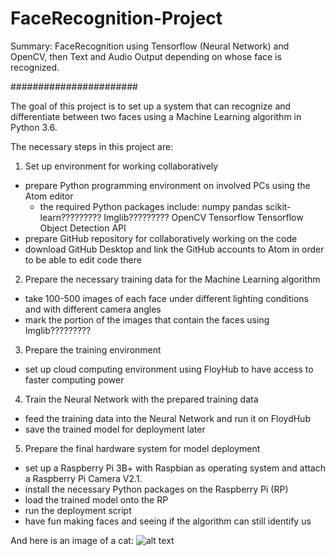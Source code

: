 # FaceRecognition-Project
Summary: FaceRecognition using Tensorflow (Neural Network) and OpenCV, then Text and Audio Output depending on whose face is recognized.

#######################

The goal of this project is to set up a system that can recognize and differentiate between two faces using a Machine Learning algorithm in Python 3.6.

The necessary steps in this project are:

1. Set up environment for working collaboratively
- prepare Python programming environment on involved PCs using the Atom editor
  - the required Python packages include: 
      numpy
      pandas
      scikit-learn?????????
      Imglib?????????
      OpenCV 
      Tensorflow 
      Tensorflow Object Detection API 
- prepare GitHub repository for collaboratively working on the code
- download GitHub Desktop and link the GitHub accounts to Atom in order to be able to edit code there



2. Prepare the necessary training data for the Machine Learning algorithm
- take 100-500 images of each face under different lighting conditions and with different camera angles
- mark the portion of the images that contain the faces using Imglib?????????



3. Prepare the training environment
- set up cloud computing environment using FloyHub to have access to faster computing power



4. Train the Neural Network with the prepared training data
- feed the training data into the Neural Network and run it on FloydHub
- save the trained model for deployment later



5. Prepare the final hardware system for model deployment
- set up a Raspberry Pi 3B+ with Raspbian as operating system and attach a Raspberry Pi Camera V2.1.
- install the necessary Python packages on the Raspberry Pi (RP)
- load the trained model onto the RP
- run the deployment script
- have fun making faces and seeing if the algorithm can still identify us


And here is an image of a cat:
![alt text](https://github.com/DataScienceMichael/OpenCV-Project/blob/master/Cat03.jpg)

